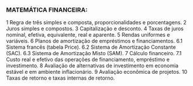 ### MATEMÁTICA FINANCEIRA: 
1 Regra de três simples e composta, proporcionalidades e porcentagens. 
2 Juros simples e compostos. 
3 Capitalização e desconto. 
4 Taxas de juros nominal, efetiva, equivalente, real e aparente. 
5 Rendas uniformes e variáveis. 
6 Planos de amortização de empréstimos e financiamentos. 
6.1 Sistema francês (tabela Price). 
6.2 Sistema de Amortização Constante (SAC). 
6.3 Sistema de Amortização Misto (SAM). 
7 Cálculo financeiro. 
7.1 Custo real e efetivo das operações de financiamento, empréstimo e investimento. 
8 Avaliação de alternativas de investimento em economia estável e em ambiente inflacionário.
9 Avaliação econômica de projetos. 
10 Taxas de retorno e taxas internas de retorno.